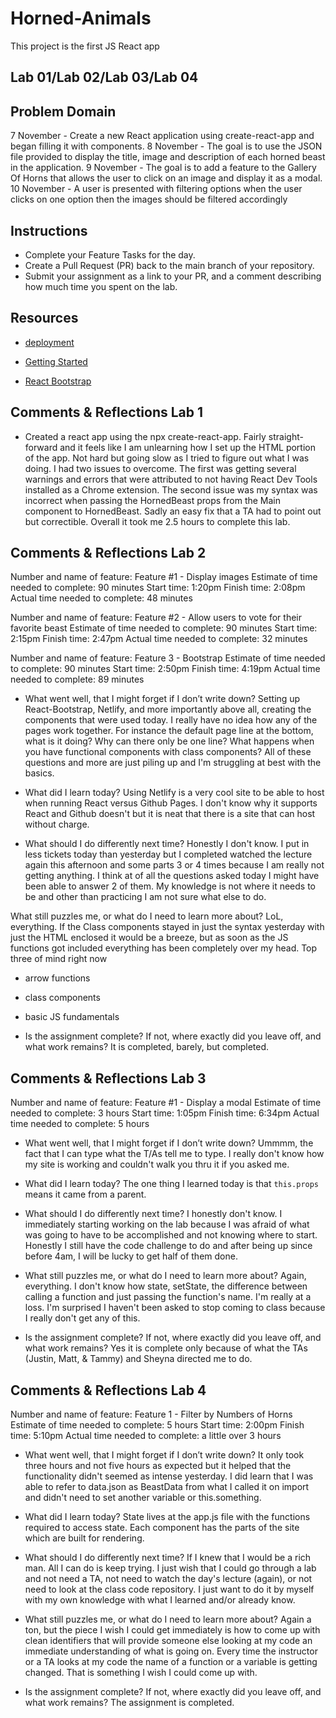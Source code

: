 # Horned-Animals

This project is the first JS React app

## Lab 01/Lab 02/Lab 03/Lab 04

## Problem Domain

7 November - Create a new React application using create-react-app and began filling it with components.
8 November - The goal is to use the JSON file provided to display the title, image and description of each horned beast in the application.
9 November - The goal is to add a feature to the Gallery Of Horns that allows the user to click on an image and display it as a modal.
10 November - A user is presented with filtering options when the user clicks on one option then the images should be filtered accordingly

## Instructions

- Complete your Feature Tasks for the day.
- Create a Pull Request (PR) back to the main branch of your repository.
- Submit your assignment as a link to your PR, and a comment describing how much time you spent on the lab.

## Resources

- [deployment](https://facebook.github.io/create-react-app/docs/deployment)

- [Getting Started](https://reactjs.org/docs/getting-started.html)

- [React Bootstrap](https://react-bootstrap.github.io/)

## Comments & Reflections Lab 1

- Created a react app using the npx create-react-app. Fairly straight-forward and it feels like I am unlearning how I set up the HTML portion of the app. Not hard but going slow as I tried to figure out what I was doing. I had two issues to overcome. The first was getting several warnings and errors that were attributed to not having React Dev Tools installed as a Chrome extension.  The second issue was my syntax was incorrect when passing the HornedBeast props from the Main component to HornedBeast. Sadly an easy fix that a TA had to point out but correctible.  Overall it took me 2.5 hours to complete this lab.

## Comments & Reflections Lab 2

Number and name of feature: Feature #1 - Display images
Estimate of time needed to complete: 90 minutes
Start time: 1:20pm
Finish time: 2:08pm
Actual time needed to complete: 48 minutes

Number and name of feature: Feature #2 - Allow users to vote for their favorite beast
Estimate of time needed to complete: 90 minutes
Start time: 2:15pm
Finish time: 2:47pm
Actual time needed to complete: 32 minutes

Number and name of feature: Feature 3 -  Bootstrap
Estimate of time needed to complete: 90 minutes
Start time: 2:50pm
Finish time: 4:19pm
Actual time needed to complete: 89 minutes

- What went well, that I might forget if I don’t write down? Setting up React-Bootstrap, Netlify, and more importantly above all, creating the components that were used today. I really have no idea how any of the pages work together. For instance the default page line at the bottom, what is it doing? Why can there only be one line? What happens when you have functional components with class components? All of these questions and more are just piling up and I'm struggling at best with the basics.

- What did I learn today? Using Netlify is a very cool site to be able to host when running React versus Github Pages. I don't know why it supports React and Github doesn't but it is neat that there is a site that can host without charge.

- What should I do differently next time? Honestly I don't know. I put in less tickets today than yesterday but I completed watched the lecture again this afternoon and some parts 3 or 4 times because I am really not getting anything. I think at of all the questions asked today I might have been able to answer 2 of them. My knowledge is not where it needs to be and other than practicing I am not sure what else to do.

What still puzzles me, or what do I need to learn more about? LoL, everything. If the Class components stayed in just the syntax yesterday with just the HTML enclosed it would be a breeze, but as soon as the JS functions got included everything has been completely over my head. Top three of mind right now

- arrow functions
- class components
- basic JS fundamentals

- Is the assignment complete? If not, where exactly did you leave off, and what work remains? It is completed, barely, but completed.

## Comments & Reflections Lab 3

Number and name of feature: Feature #1 - Display a modal
Estimate of time needed to complete: 3 hours
Start time: 1:05pm
Finish time: 6:34pm
Actual time needed to complete: 5 hours

- What went well, that I might forget if I don’t write down? Ummmm, the fact that I can type what the T/As tell me to type. I really don't know how my site is working and couldn't walk you thru it if you asked me.

- What did I learn today? The one thing I learned today is that `this.props` means it came from a parent.

- What should I do differently next time? I honestly don't know. I immediately starting working on the lab because I was afraid of what was going to have to be accomplished and not knowing where to start. Honestly I still have the code challenge to do and after being up since before 4am, I will be lucky to get half of them done.

- What still puzzles me, or what do I need to learn more about? Again, everything. I don't know how state, setState, the difference between calling a function and just passing the function's name. I'm really at a loss. I'm surprised I haven't been asked to stop coming to class because I really don't get any of this.

- Is the assignment complete? If not, where exactly did you leave off, and what work remains? Yes it is complete only because of what the TAs (Justin, Matt, & Tammy) and Sheyna directed me to do.

## Comments & Reflections Lab 4

Number and name of feature: Feature 1 - Filter by Numbers of Horns
Estimate of time needed to complete: 5 hours
Start time: 2:00pm
Finish time: 5:10pm
Actual time needed to complete: a little over 3 hours

- What went well, that I might forget if I don’t write down?
It only took three hours and not five hours as expected but it helped that the functionality didn't seemed as intense yesterday. I did learn that I was able to refer to data.json as BeastData from what I called it on import and didn't need to set another variable or this.something.

- What did I learn today?
State lives at the app.js file with the functions required to access state. Each component has the parts of the site which are built for rendering.

- What should I do differently next time?
If I knew that I would be a rich man. All I can do is keep trying. I just wish that I could go through a lab and not need a TA, not need to watch the day's lecture (again), or not need to look at the class code repository. I just want to do it by myself with my own knowledge with what I learned and/or already know.

- What still puzzles me, or what do I need to learn more about?
Again a ton, but the piece I wish I could get immediately is how to come up with clean identifiers that will provide someone else looking at my code an immediate understanding of what is going on. Every time the instructor or a TA looks at my code the name of a function or a variable is getting changed. That is something I wish I could come up with.

- Is the assignment complete? If not, where exactly did you leave off, and what work remains?
The assignment is completed.
